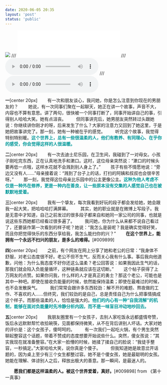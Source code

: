 ```yaml
---
date: 2020-06-05 20:35
layout: 'post'
status: 'public'
---
```

![](https://vkceyugu.cdn.bspapp.com/VKCEYUGU-imgbed/d316e939-312b-4de1-aeee-2abfb119f619.jpg)
/// <iframe frameborder="no" border="0" marginwidth="0" marginheight="0" width=330 height=86 src="//music.163.com/outchain/player?type=2&id=209421&auto=1&height=66"></iframe>
/// <audio src="https://music.163.com/song/media/outer/url?id=209421" loop controls ></audio>
<audio src="https://inz.oss-cn-beijing.aliyuncs.com/Audios/128kbit/Love%20song%20for%20%231.mp3" autoplay loop></audio>
/// <audio src="https://pan.balmy.life/Cited/Audios/Love%20song%20for%20%231.mp3" loop controls ></audio>

**一**[center 20px]
&emsp;&emsp;有一次和朋友谈心，我问她，你是怎么注意到你现在的男朋友的？
&emsp;&emsp;她说，有一次同事们聚在一起聊天，她正在讲一个故事，声音不大，内容也不算有意思。讲了两句，很快被一个同事打断了，同事开始讲自己的事，引得别人哈哈大笑。她有点沮丧。
&emsp;&emsp;但同事讲完后，她男朋友突然转过头跟她说：你继续讲你刚才的呀，后来发生了什么？大家的注意力又回到了她这里，于是她把故事讲完了。那一刻，她有一种被在乎的感觉。
&emsp;&emsp;听完这个故事，我觉得特别特别暖。<span style="color:#009899;">**这个世界上，总有一些很温柔的人，他们有教养、有同理心、在乎你的感受，你会觉得这样的人很温暖。**</span>

**二**[center 20px]
&emsp;&emsp;有一次去迪士尼乐园，在卫生间，我碰到了一对母女。小孩子刚吃完东西，正在认真地洗手和漱口。这时，这位母亲突然说：“漱口的时候头要再低一点哦，这样水花就不会溅到别人身上了。”
&emsp;&emsp;孩子有些不情愿地说：“旁边又没有人……”母亲接着说：“溅到了台子上的话，打扫的阿姨和叔叔也会很辛苦呀。”
&emsp;&emsp;那一刻，我觉得这位母亲比乐园中的公主更像公主。<span style="color:#009899;">**这种为他人考虑不仅是一种外在修养，更是一种内在善良，让一些原本没有交集的人感觉自己也在被默默地爱着。**</span>

**三**[center 20px]
&emsp;&emsp;我有一个挚友，每次我看到好玩的段子都会发给她，她会跟我一起大笑，把哈哈哈打满屏幕。
&emsp;&emsp;其实，她的职业就是在微博上写段子。我是无意中才知道，自己之前发过的很多段子都来自和她同一家公司的同事，也就是说这些东西她都已经看过很多遍了。
&emsp;&emsp;我问她，你为什么从来都不说自己看过了，还要装作第一次看到的样子呢？她说：“我怎么是装呢？我是确实觉得好笑，而且你把觉得快乐的东西分享给我，我怎么能扫你的兴？” 
&emsp;&emsp;**在这个世界上，能拥有一个永远不扫兴的朋友，是多么的难得。**[#009899]
 
**四**[center 20px]
&emsp;&emsp;之前，有个网友在网上分享了她和老公的日常：“我身体不舒服，对老公态度很不好。老公不但不生气，反而关心我有什么事。事后我向他道歉，问他：为什么我态度不好你还这么温柔？老公回答说：如果我因此生气的话，那我们就会陷入负能量循环，这种链条就应该在这切断。”
&emsp;&emsp;这个帖子获得了上万网友的点赞。如果你问我，什么样的人才是真正的勇士？那这个老公，可能也是其中一种吧。即使在接收负能量的时候，依然能保持温柔；即使在最难过的时候，也不会发散戾气。 
&emsp;&emsp;我们常常会跟许多东西较劲：解不开的难题、熬夜做的工作、不喜欢的人……但终究，我们较劲的是自己，总是责怪自己为什么把事情搞成这个样子。而那些温柔的人，恰恰是强大的。<span style="color:#009899;">**他们的内心有一种“自我消解”的机制，能够在面对负能量时先冷静分析内因，而不是一味盲目冲动地吵回去。**</span>

**五**[center 20px]
&emsp;&emsp;我朋友圈里有一个女孩子，去别人家吃饭永远都盛情夸赞，饭后永远默默帮忙收拾碗筷，见面都保持微笑，从不在背后讲别人坏话。大家对她的评价是：这个女孩子，傻呵呵的。
&emsp;&emsp;有一次我们一起吃火锅，有个男生突然聊起整容这个话题，带着不赞成的态度想要开始说些什么。突然，傻女孩说：“其实我现在就准备整容。”在大家一脸懵的时候，她揉了揉自己的脸说：“我徒手整容，一秒搞定。”大家哈哈大笑，说你真是个傻子。
&emsp;&emsp;但我知道她是故意岔开话题的，因为桌上至少有三个女生都整过容。她不是个傻女孩，她是最聪明的女孩。她能在理解、体谅别人之后，释放出极大的善意。那一瞬间，是最迷人的。

&emsp;&emsp;**愿我们都是这样温柔的人。被这个世界爱着，真好。**[#009898]
from 《第十一真事》